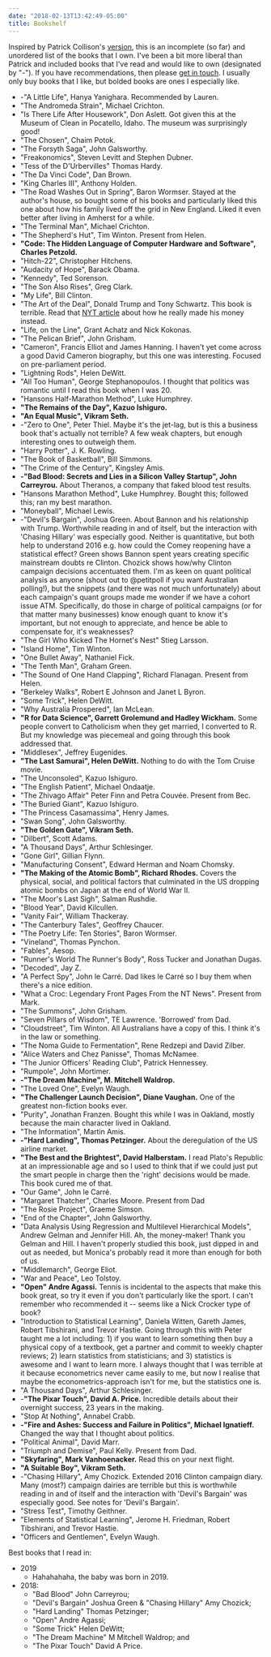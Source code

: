```yaml
---
date: "2018-02-13T13:42:49-05:00"
title: Bookshelf
---
```


Inspired by Patrick Collison's [version](https://patrickcollison.com/bookshelf), this is an incomplete (so far) and unordered list of the books that I own. I've been a bit more liberal than Patrick and included books that I've read and would like to own (designated by "-"). If you have recommendations, then please [get in touch](mailto:rohan.alexander@utoronto.ca). I usually only buy books that I like, but bolded books are ones I especially like.

* -"A Little Life", Hanya Yanighara. Recommended by Lauren.
* "The Andromeda Strain", Michael Crichton.
* "Is There Life After Housework", Don Aslett. Got given this at the Museum of Clean in Pocatello, Idaho. The museum was surprisingly good!
* "The Chosen", Chaim Potok.
* "The Forsyth Saga", John Galsworthy.
* "Freakonomics", Steven Levitt and Stephen Dubner.
* "Tess of the D'Urbervilles" Thomas Hardy.
* "The Da Vinci Code", Dan Brown.
* "King Charles III", Anthony Holden.
* "The Road Washes Out in Spring", Baron Wormser. Stayed at the author's house, so bought some of his books and particularly liked this one about how his family lived off the grid in New England. Liked it even better after living in Amherst for a while.
* "The Terminal Man", Michael Crichton.
* "The Shepherd's Hut", Tim Winton. Present from Helen.
* **"Code: The Hidden Language of Computer Hardware and Software", Charles Petzold.**
* "Hitch-22", Christopher Hitchens.
* "Audacity of Hope", Barack Obama.
* "Kennedy", Ted Sorenson.
* "The Son Also Rises", Greg Clark.
* "My Life", Bill Clinton.
* "The Art of the Deal", Donald Trump and Tony Schwartz. This book is terrible. Read that [NYT article](https://www.nytimes.com/interactive/2018/10/02/us/politics/donald-trump-tax-schemes-fred-trump.html) about how he really made his money instead.
* "Life, on the Line", Grant Achatz and Nick Kokonas.
* "The Pelican Brief", John Grisham.
* "Cameron", Francis Elliot and James Hanning. I haven't yet come across a good David Cameron biography, but this one was interesting. Focused on pre-parliament period.
* "Lightning Rods", Helen DeWitt.
* "All Too Human", George Stephanopoulos. I thought that politics was romantic until I read this book when I was 20.
* "Hansons Half-Marathon Method", Luke Humphrey.
* **"The Remains of the Day", Kazuo Ishiguro.**
* **"An Equal Music", Vikram Seth.**
* -"Zero to One", Peter Thiel. Maybe it's the jet-lag, but is this a business book that's actually not terrible? A few weak chapters, but enough interesting ones to outweigh them.
* "Harry Potter", J. K. Rowling.
* "The Book of Basketball", Bill Simmons.
* "The Crime of the Century", Kingsley Amis.
* **-"Bad Blood: Secrets and Lies in a Silicon Valley Startup", John Carreyrou.** About Theranos, a company that faked blood test results.
* "Hansons Marathon Method", Luke Humphrey. Bought this; followed this; ran my best marathon.
* "Moneyball", Michael Lewis.
* -"Devil's Bargain", Joshua Green. About Bannon and his relationship with Trump. Worthwhile reading in and of itself, but the interaction with 'Chasing Hillary' was especially good. Neither is quantitative, but both help to understand 2016 e.g. how could the Comey reopening have a statistical effect? Green shows Bannon spent years creating specific mainstream doubts re Clinton. Chozick shows how/why Clinton campaign decisions accentuated them. I'm as keen on quant political analysis as anyone (shout out to @petitpoll if you want Australian polling!), but the snippets (and there was not much unfortunately) about each campaign's quant groups made me wonder if we have a cohort issue ATM. Specifically, do those in charge of political campaigns (or for that matter many businesses) know enough quant to know it's important, but not enough to appreciate, and hence be able to compensate for, it's weaknesses?
* "The Girl Who Kicked The Hornet's Nest" Stieg Larsson.
* "Island Home", Tim Winton.
* "One Bullet Away", Nathaniel Fick.
* "The Tenth Man", Graham Green.
* "The Sound of One Hand Clapping", Richard Flanagan. Present from Helen.
* "Berkeley Walks", Robert E Johnson and Janet L Byron.
* "Some Trick", Helen DeWitt.
* "Why Australia Prospered", Ian McLean.
* **"R for Data Science", Garrett Grolemund and Hadley Wickham.** Some people convert to Catholicism when they get married, I converted to R. But my knowledge was piecemeal and going through this book addressed that.
* "Middlesex", Jeffrey Eugenides.
* **"The Last Samurai", Helen DeWitt.** Nothing to do with the Tom Cruise movie.
* "The Unconsoled", Kazuo Ishiguro.
* "The English Patient", Michael Ondaatje.
* "The Zhivago Affair" Peter Finn and Petra Couvée. Present from Bec.
* "The Buried Giant", Kazuo Ishiguro.
* "The Princess Casamassima", Henry James.
* "Swan Song", John Galsworthy.
* **"The Golden Gate", Vikram Seth.**
* "Dilbert", Scott Adams.
* "A Thousand Days", Arthur Schlesinger.
* "Gone Girl", Gillian Flynn.
* "Manufacturing Consent", Edward Herman and Noam Chomsky.
* **"The Making of the Atomic Bomb", Richard Rhodes.** Covers the physical, social, and political factors that culminated in the US dropping atomic bombs on Japan at the end of World War II.
* "The Moor's Last Sigh", Salman Rushdie.
* "Blood Year", David Kilcullen.
* "Vanity Fair", William Thackeray.
* "The Canterbury Tales", Geoffrey Chaucer.
* "The Poetry Life: Ten Stories", Baron Wormser.
* "Vineland", Thomas Pynchon.
* "Fables", Aesop.
* "Runner's World The Runner's Body", Ross Tucker and Jonathan Dugas.
* "Decoded", Jay Z.
* "A Perfect Spy", John le Carré. Dad likes le Carré so I buy them when there's a nice edition.
* "What a Croc: Legendary Front Pages From the NT News". Present from Mark.
* "The Summons", John Grisham.
* "Seven Pillars of Wisdom",  TE Lawrence. 'Borrowed' from Dad.
* "Cloudstreet", Tim Winton. All Australians have a copy of this. I think it's in the law or something.
* "The Noma Guide to Fermentation", Rene Redzepi and David Zilber.
* "Alice Waters and Chez Panisse", Thomas McNamee.
* "The Junior Officers' Reading Club", Patrick Hennessey.
* "Rumpole", John Mortimer.
* **-"The Dream Machine", M. Mitchell Waldrop.**
* "The Loved One", Evelyn Waugh.
* **"The Challenger Launch Decision", Diane Vaughan.** One of the greatest non-fiction books ever.
* "Purity", Jonathan Franzen. Bought this while I was in Oakland, mostly because the main character lived in Oakland.
* "The Information", Martin Amis.
* **-"Hard Landing", Thomas Petzinger.** About the deregulation of the US airline market.
* **"The Best and the Brightest", David Halberstam.** I read Plato's Republic at an impressionable age and so I used to think that if we could just put the smart people in charge then the 'right' decisions would be made. This book cured me of that.
* "Our Game", John le Carré.
* "Margaret Thatcher", Charles Moore. Present from Dad
* "The Rosie Project", Graeme Simson.
* "End of the Chapter", John Galsworthy.
* "Data Analysis Using Regression and Multilevel Hierarchical Models", Andrew Gelman and Jennifer Hill. Ah, the money-maker! Thank you Gelman and Hill. I haven't properly studied this book, just dipped in and out as needed, but Monica's probably read it more than enough for both of us.
* "Middlemarch", George Eliot.
* "War and Peace", Leo Tolstoy.
* **"Open" Andre Agassi.** Tennis is incidental to the aspects that make this book great, so try it even if you don't particularly like the sport. I can't remember who recommended it -- seems like a Nick Crocker type of book?
* "Introduction to Statistical Learning", Daniela Witten, Gareth James, Robert Tibshirani, and Trevor Hastie. Going through this with Peter taught me a lot including: 1) if you want to learn something then buy a physical copy of a textbook, get a partner and commit to weekly chapter reviews; 2) learn statistics from statisticians; and 3) statistics is awesome and I want to learn more. I always thought that I was terrible at it because econometrics never came easily to me, but now I realise that maybe the econometrics-approach isn't for me, but the statistics one is.
* "A Thousand Days", Arthur Schlesinger.
* -**"The Pixar Touch", David A. Price.** Incredible details about their overnight success, 23 years in the making.
* "Stop At Nothing", Annabel Crabb.
* **-"Fire and Ashes: Success and Failure in Politics", Michael Ignatieff.** Changed the way that I thought about politics.
* "Political Animal", David Marr.
* "Triumph and Demise", Paul Kelly. Present from Dad.
* **"Skyfaring", Mark Vanhoenacker.** Read this on your next flight.
* **"A Suitable Boy", Vikram Seth.**
* -"Chasing Hillary", Amy Chozick. Extended 2016 Clinton campaign diary. Many (most?) campaign dairies are terrible but this is worthwhile reading in and of itself and the interaction with 'Devil's Bargain' was especially good. See notes for 'Devil's Bargain'.
* "Stress Test", Timothy Geithner.
* "Elements of Statistical Learning", Jerome H. Friedman, Robert Tibshirani, and Trevor Hastie.
* "Officers and Gentlemen", Evelyn Waugh.

Best books that I read in:

* 2019
    - Hahahahaha, the baby was born in 2019.
* 2018: 
    - "Bad Blood" John Carreyrou; 
    - "Devil's Bargain" Joshua Green & "Chasing Hillary" Amy Chozick; 
    - "Hard Landing" Thomas Petzinger; 
    - "Open" Andre Agassi; 
    - "Some Trick" Helen DeWitt; 
    - "The Dream Machine" M Mitchell Waldrop; and 
    - "The Pixar Touch" David A Price.
